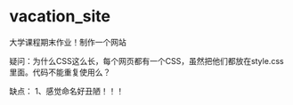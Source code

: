 # vacation_site
大学课程期末作业！制作一个网站

疑问：为什么CSS这么长，每个网页都有一个CSS，虽然把他们都放在style.css里面。代码不能重复使用么？

缺点：
    1、感觉命名好丑陋！！！

